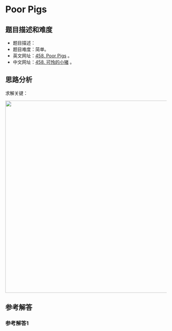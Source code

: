 # Poor Pigs

## 题目描述和难度
+ 题目描述：
+ 题目难度：简单。
+ 英文网址：[458. Poor Pigs](https://leetcode.com/problems/poor-pigs/description/)  。
+ 中文网址：[458. 可怜的小猪](https://leetcode-cn.com/problems/poor-pigs/description/)  。
## 思路分析
求解关键：

<img src="https://liweiwei1419.github.io/images/leetcode-solution/" width="600">

## 参考解答
### 参考解答1

```java

```